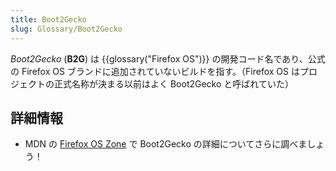 ```yaml
---
title: Boot2Gecko
slug: Glossary/Boot2Gecko
---
```

_Boot2Gecko_ (**B2G**) は {{glossary("Firefox OS")}} の開発コード名であり、公式の Firefox OS ブランドに追加されていないビルドを指す。（Firefox OS はプロジェクトの正式名称が決まる以前はよく Boot2Gecko と呼ばれていた）

## 詳細情報

- MDN の [Firefox OS Zone](/ja/Firefox_OS) で Boot2Gecko の詳細についてさらに調べましょう！

